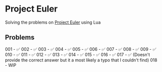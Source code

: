 # Project Euler

Solving the problems on [Project Euler](https://projecteuler.net/) using Lua

## Problems
001 -	:white_check_mark:
002 -	:white_check_mark:
003 -	:white_check_mark:
004 -	:white_check_mark:
005 -	:white_check_mark:
006 -	:white_check_mark:
007 -	:white_check_mark:
008 -	:white_check_mark:
009 -	:white_check_mark:
010 -	:white_check_mark:
011 -	:white_check_mark:
012 -	:white_check_mark:
013 -	:white_check_mark:
014 -	:white_check_mark:
015 -	:white_check_mark:
016 - 	:white_check_mark:
017 -	:white_check_mark: (Doesn't provide the correct answer but it a most likely a typo that I couldn't find)
018 -	WIP